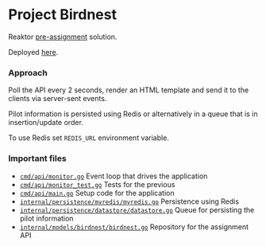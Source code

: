# Project Birdnest
Reaktor [pre-assignment](https://assignments.reaktor.com/birdnest) solution.

Deployed [here](https://jere-birdnest.fly.dev/).

### Approach

Poll the API every 2 seconds, render an HTML template and send it to the clients via server-sent events.

Pilot information is persisted using Redis or alternatively in a queue that is in insertion/update order.

To use Redis set `REDIS_URL` environment variable.

### Important files
* [`cmd/api/monitor.go`](cmd/api/monitor.go) Event loop that drives the application
* [`cmd/api/monitor_test.go`](cmd/api/monitor_test.go) Tests for the previous
* [`cmd/api/main.go`](cmd/api/main.go) Setup code for the application
* [`internal/persistence/myredis/myredis.go`](internal/persistence/myredis/myredis.go) Persistence using Redis
* [`internal/persistence/datastore/datastore.go`](internal/persistence/datastore/datastore.go) Queue for persisting the pilot information
* [`internal/models/birdnest/birdnest.go`](internal/models/birdnest/birdnest.go) Repository for the assignment API
